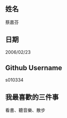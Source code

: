 姓名
----
蔡嘉芬

日期
----
2006/02/23

Github Username
---------------
s010334

我最喜歡的三件事
---------------
看書、聽音樂、散步
